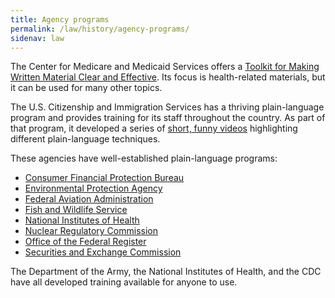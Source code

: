 ```yaml
---
title: Agency programs
permalink: /law/history/agency-programs/
sidenav: law
---
```


The Center for Medicare and Medicaid Services offers a [Toolkit for Making Written Material Clear and Effective](https://www.cms.gov/Outreach-and-Education/Outreach/WrittenMaterialsToolkit/index.html). Its focus is health-related materials, but it can be used for many other topics.

The U.S. Citizenship and Immigration Services has a thriving plain-language program and provides training for its staff throughout the country. As part of that program, it developed a series of [short, funny videos](../../Media/download_files.cfm) highlighting different plain-language techniques.

These agencies have well-established plain-language programs:

- [Consumer Financial Protection Bureau](https://www.consumerfinance.gov/plain-writing/)
- [Environmental Protection Agency](https://www.epa.gov/home/plain-writing)
- [Federal Aviation Administration](https://www.faa.gov/about/initiatives/plain_language/)
- [Fish and Wildlife Service](https://www.fws.gov/pdm/plainlang.html)
- [National Institutes of Health](https://www.nih.gov/institutes-nih/nih-office-director/office-communications-public-liaison/clear-communication/plain-language)
- [Nuclear Regulatory Commission](https://www.nrc.gov/public-involve/open/plain-writing.html)
- [Office of the Federal Register](http://www.archives.gov/federal-register/write/plain-language/)
- [Securities and Exchange Commission](https://www.sec.gov/reportspubs/investor-publications/newsextrahandbookhtm.html)

The Department of the Army, the National Institutes of Health, and the CDC have all developed training available for anyone to use.
